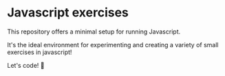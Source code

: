 # Javascript exercises

This repository offers a minimal setup for running Javascript.

It's the ideal environment for experimenting and creating a variety of small exercises in javascript!

Let's code! 👊
